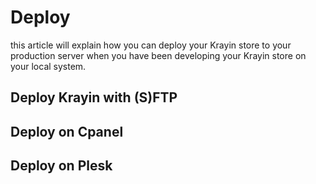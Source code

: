 # Deploy

this article will explain how you can deploy your Krayin store to your production server when you have been developing your Krayin store on your local system.

## Deploy Krayin with (S)FTP

## Deploy on Cpanel

## Deploy on Plesk
